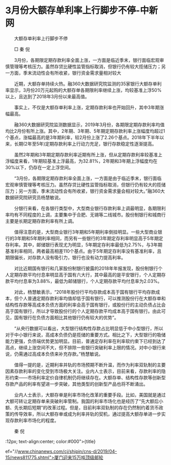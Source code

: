 # 3月份大额存单利率上行脚步不停-中新网

　　大额存单利率上行脚步不停

　　□ 秦 倪

　　3月份，各期限定期存款利率全面上涨，一方面是临近季末，银行面临宏观审慎管理等考核压力。虽然存贷比硬性监管指标取消，但银行仍有较大揽储压力；另一方面，季末流动性会有所收紧，银行资金需求量相对较大

　　近期，大额存单持续火热。融360大数据研究院监测的35家银行大额存单利率显示，3月份20万元起购的大额存单各期限利率继续上涨，均较基准上浮50%以上，且达到了2018年3月份以来最高值。

　　事实上，不仅是大额存单利率上涨，定期存款利率也开始回升，其中3年期涨幅最高。

　　融360大数据研究院监测数据显示，2019年3月份，各期限定期存款利率均值均比2月份有所上涨。其中，2年期、3年期、5年期定期存款利率上涨幅度均超过1个基点，涨幅最高的是3年期利率，较2月份上涨了2.26个基点。2018年下半年以来，长期(2年至5年)定期存款利率上行动力充足，银行存款稳定性逐渐提高。

　　虽然2年期和3年期定期存款利率近期有所上涨，但从定期存款利率较基准上浮幅度来看，1年期较基准上浮最高，为32.81%，2年期和3年期上浮幅度均在30%以下，仍存在一定上浮空间。

　　“3月份，各期限定期存款利率全面上涨，一方面是由于临近季末，银行面临宏观审慎管理等考核压力。虽然存贷比硬性监管指标取消，但银行仍有较大的揽储压力；另一方面，季末流动性会有所收紧，银行资金需求量会相对较大。”融360大数据研究院研究员杨慧敏说。

　　分银行来看，在各银行类型中，大型商业银行存款利率上调最明显，各期限利率均有不同程度的上调，主要集中于合肥、无锡等二线城市。股份制银行和城商行主要是长期定期存款利率有所上调。

　　值得注意的是，大型商业银行3年期和5年期利率倒挂明显。一些大型商业银行的3年期和5年期利率相同，而另有一些银行的3年期定存利率明显高于5年期定存利率。其中，邮储银行表现尤为明显，5年期定存利率最低为2.75%，与3年期基准利率相同，两者最高相差110个基点。由于5年期定存利率没有基准利率，且期限偏长，对存款人没有吸引力，银行也没有动力提高利率。

　　对比近期国有银行和几家股份制银行披露的2018年年报发现，股份制银行个人定期存款平均付息率明显高于国有六大行，其中最高的是平安银行，个人定期存款平均付息率为3.88%，最低为邮储银行，个人定期存款平均付息率为2.03%。

　　对此，杨慧敏表示，“2018年股份行平均存款成本高于国有银行平均存款成本，但个人普通定期存款利率均值却低于国有银行，可以推测股份行在大额存单和结构性存款等高成本负债方面的利率会高于国有银行，或股份行的主动负债占比会高于国有银行，所以才导致股份行的个人定期存款平均成本高于国有银行。由此可见，国有银行在负债方面相比其他银行仍有较大的优势”。

　　“从央行数据可以看出，大型银行结构性存款占比明显低于中小型银行，所以对于中小银行来说，高成本负债仍是揽储的重要方式。相比之下，大型银行的吸储能力更强，负债端优势更加明显。目前，普通定存利率在利率软约束下已经到达了高点，继续上涨空间不大，但不排除一些银行突破利率上限的情况。对中小银行来说，仍需通过高成本负债来补充存款。”杨慧敏说。

　　值得一提的是，近期利率并轨的市场预期不断升温，而作为利率双轨制的主要因素存款利率的变化受到市场极大关注。业内人士表示，目前来看，存款利率的隐形约束——市场利率定价自律机制仍将继续存在。大额存单、结构性存款等创新型存款产品的利率有望进一步突破，其他类型的创新型产品也将不断涌出。

　　业内人士表示，大额存单是利率市场化改革的重要手段。比如，美国就是通过大额可转让定期存单来突破利率管制。我国的利率市场化也是经历了“先大额后小额、先长期后短期”的改革过程。但是，目前利率双轨制的存在仍然制约着货币政策的传导效率，所以大额存单或成为利率并轨的契机，通过提高大额存单进一步实现存款利率市场化的程度。

　　秦 倪

:12px; text-align:center; color:#000">{title}

ef="//www.chinanews.com/cj/shipin/cns-d/2019/04-15/news811775.shtml">厦门迎来15万吨顶级邮轮
